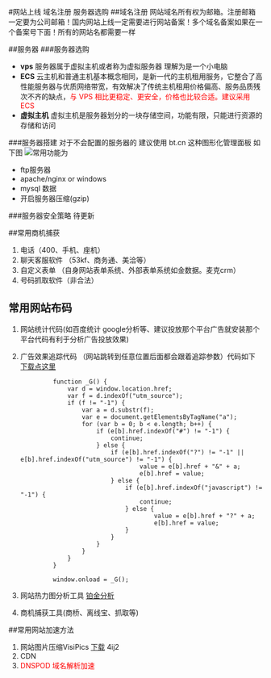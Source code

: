 #网站上线
域名注册 服务器选购 
##域名注册
网站域名所有权为邮箱。注册邮箱一定要为公司邮箱！国内网站上线一定需要进行网站备案！多个域名备案如果在一个备案号下面！所有的网站名都需要一样

##服务器
###服务器选购
- **vps** 服务器属于虚拟主机或者称为虚拟服务器 理解为是一个小电脑
- **ECS** 云主机和普通主机基本概念相同，是新一代的主机租用服务，它整合了高性能服务器与优质网络带宽，有效解决了传统主机租用价格偏高、服务品质残次不齐的缺点，<font color=red>与 VPS 相比更稳定、更安全，价格也比较合适。建议采用ECS </font>
- **虚拟主机** 虚拟主机是服务器划分的一块存储空间，功能有限，只能进行资源的存储和访问

###服务器搭建
对于不会配置的服务器的 建议使用 bt.cn 这种图形化管理面板 如下图
![](http://p0ab03b4b.bkt.clouddn.com/17-12-5/87887669.jpg)常用功能为
- ftp服务器
- apache/nginx or windows 
- mysql 数据
- 开启服务器压缩(gzip)

###服务器安全策略
待更新

##常用商机捕获
1. 电话（400、手机、座机）
2. 聊天客服软件 （53kf、商务通、美洽等）
3. 自定义表单 （自身网站表单系统、外部表单系统如金数据。麦克crm）
4. 号码抓取软件（非合法）

## 常用网站布码
1. 网站统计代码(如百度统计 google分析等、建议投放那个平台广告就安装那个平台代码有利于分析广告投放效果)

2. 广告效果追踪代码 （网站跳转到任意位置后面都会跟着追踪参数）代码如下 [下载点这里](https://pan.baidu.com/s/1qXJHdec)

				function _G() {
					var d = window.location.href;
					var f = d.indexOf("utm_source");
					if (f != "-1") {
						var a = d.substr(f);
						var e = document.getElementsByTagName("a");
						for (var b = 0; b < e.length; b++) {
							if (e[b].href.indexOf("#") != "-1") {
								continue;
							} else {
								if (e[b].href.indexOf("?") != "-1" || e[b].href.indexOf("utm_source") != "-1") {
										value = e[b].href + "&" + a;
										e[b].href = value;
								} else {
									if (e[b].href.indexOf("javascript") != "-1") {
										continue;
									} else {
											value = e[b].href + "?" + a;
											e[b].href = value;
									}
								}
							}
						}
					}
				}
				
				window.onload = _G();
3. 网站热力图分析工具 [铂金分析](/ptengine.cn)
4. 商机捕获工具(商桥、离线宝、抓取等)

##常用网站加速方法
1. 网站图片压缩VisiPics [下载](https://pan.baidu.com/s/1qXB937u) 4ij2
2. CDN 
3. <font color=red>DNSPOD 域名解析加速</font>
